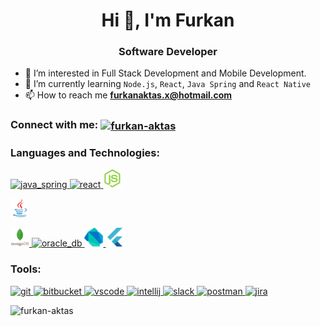 <h1 align="center">Hi 👋, I'm Furkan</h1>
<h3 align="center">Software Developer</h3>


- 👀 I’m interested in Full Stack Development and Mobile Development.
- 🌱 I’m currently learning `Node.js`, `React`, `Java Spring` and `React Native`
- 📫 How to reach me **furkanaktas.x@hotmail.com**


<h3 align="left">Connect with me:    <a href="https://linkedin.com/in/furkan-aktas-x" target="blank"><img align="center" src="https://velanovascular.com/wp-content/uploads/2020/06/LinkedIn.png" alt="furkan-aktas" height="30" width="30" /></a>
</h3>


<h3 align="left">Languages and Technologies:</h3>
<p align="left"> 
<a href="https://spring.io/" target="_blank"> <img src="https://www.vectorlogo.zone/util/preview.html?image=/logos/springio/springio-ar21.svg" alt="java_spring" width="30" height="30"/> </a>
<a href="https://reactjs.org/" target="_blank"> <img src="https://www.vectorlogo.zone/util/preview.html?image=/logos/reactjs/reactjs-icon.svg" alt="react" width="30" height="30"/> </a> 
<a href="https://nodejs.org/en/" target="_blank"> <img src="https://raw.githubusercontent.com/devicons/devicon/master/icons/nodejs/nodejs-original.svg" alt="nodejs" width="30" height="30"/> </a> 

<a href="https://www.java.com" target="_blank"> <img src="https://raw.githubusercontent.com/devicons/devicon/master/icons/java/java-original.svg" alt="java" width="30" height="30"/> </a>
<!-- <a href="https://www.w3schools.com/cs/" target="_blank"> <img src="https://raw.githubusercontent.com/devicons/devicon/master/icons/csharp/csharp-original.svg" alt="csharp" width="30" height="30"/> </a> -->
<a href="https://www.mongodb.com/" target="_blank"> <img src="https://raw.githubusercontent.com/devicons/devicon/master/icons/mongodb/mongodb-original-wordmark.svg" alt="mongodb" width="30" height="30"/> </a>
<a href="https://www.oracle.com/tr/" target="_blank"> <img src="https://www.vectorlogo.zone/util/preview.html?image=/logos/oracle/oracle-ar21.svg" alt="oracle_db" width="30" height="30"/> </a>
<a href="https://dart.dev/" target="_blank"> <img src="https://raw.githubusercontent.com/devicons/devicon/master/icons/dart/dart-original.svg" alt="dart" width="30" height="30"/> </a>
<a href="https://flutter.dev/" target="_blank"> <img src="https://raw.githubusercontent.com/devicons/devicon/master/icons/flutter/flutter-original.svg" alt="flutter" width="30" height="30"/> </a> 
  
  
<h3 align="left">Tools:</h3>
<a href="https://git-scm.com/" target="_blank"> <img src="https://www.vectorlogo.zone/logos/git-scm/git-scm-icon.svg" alt="git" width="30" height="30"/> </a>
<a href="https://bitbucket.org/" target="_blank"> <img src="https://www.vectorlogo.zone/util/preview.html?image=/logos/bitbucket/bitbucket-official.svg" alt="bitbucket" width="30" height="30"/> </a>
<a href="https://code.visualstudio.com/" target="_blank"> <img src="https://upload.wikimedia.org/wikipedia/commons/thumb/9/9a/Visual_Studio_Code_1.35_icon.svg/1024px-Visual_Studio_Code_1.35_icon.svg.png" alt="vscode" width="30" height="30"/> </a>
<a href="https://www.jetbrains.com/idea/" target="_blank"> <img src="https://vectorwiki.com/images/ZgSyR__intellij-idea.svg" alt="intellij" width="30" height="30"/> </a>
<!-- <a href="https://discord.com/" target="_blank"> <img src="https://cdn4.iconfinder.com/data/icons/logos-and-brands/512/91_Discord_logo_logos-512.png" alt="discord" width="30" height="30"/> </a>  -->
<a href="https://slack.com/intl/en-tr/" target="_blank"> <img src="https://cdn.brandfolder.io/5H442O3W/as/pl546j-7le8zk-4nzzs1/Slack_Mark_Web.png" alt="slack" width="37" height="37"/> </a>
<a href="https://postman.com" target="_blank"> <img src="https://www.vectorlogo.zone/logos/getpostman/getpostman-icon.svg" alt="postman" width="30" height="30"/> </a> 
<a href="https://jira.atlassian.com/" target="_blank"> <img src="https://www.vectorlogo.zone/util/preview.html?image=/logos/atlassian_jira/atlassian_jira-ar21.svg" alt="jira" width="30" height="30"/> </a> 
</p>

<p><img align="left" src="https://github-readme-stats.vercel.app/api/top-langs?username=furkan-A&show_icons=true&theme=radical&locale=en&layout=compact" alt="furkan-aktas" width="40%" /></p>

<!-- <p>&nbsp;<img align="center" src="https://github-readme-stats.vercel.app/api?username=furkan-A&show_icons=true&theme=dark&locale=en" alt="furkan-aktas" width="48%" /></p>
 -->
